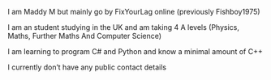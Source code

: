 I am Maddy M but mainly go by FixYourLag online (previously Fishboy1975)

I am an student studying in the UK and am taking 4 A levels (Physics, Maths, Further Maths And Computer Science)

I am learning to program C# and Python and know a minimal amount of C++

I currently don’t have any public contact details

